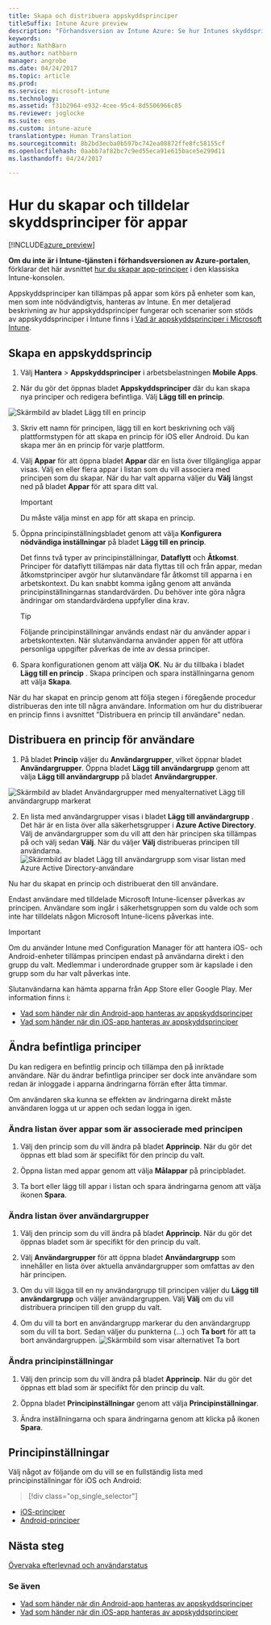 ```yaml
---
title: Skapa och distribuera appskyddsprinciper
titleSuffix: Intune Azure preview
description: "Förhandsversion av Intune Azure: Se hur Intunes skyddsprinciper för appar kan hjälpa dig att skydda företagets data som används av appar som du hanterar."
keywords: 
author: NathBarn
ms.author: nathbarn
manager: angrobe
ms.date: 04/24/2017
ms.topic: article
ms.prod: 
ms.service: microsoft-intune
ms.technology: 
ms.assetid: f31b2964-e932-4cee-95c4-8d5506966c85
ms.reviewer: joglocke
ms.suite: ems
ms.custom: intune-azure
translationtype: Human Translation
ms.sourcegitcommit: 8b2bd3ecba0b597bc742ea08872ffe8fc58155cf
ms.openlocfilehash: 0aabb7af82bc7c9ed55eca91e615bace5e299d11
ms.lasthandoff: 04/24/2017

---
```


# <a name="how-to-create-and-assign-app-protection-policies"></a>Hur du skapar och tilldelar skyddsprinciper för appar

[!INCLUDE[azure_preview](../includes/azure_preview.md)]

**Om du inte är i Intune-tjänsten i förhandsversionen av Azure-portalen**, förklarar det här avsnittet [hur du skapar app-principer](https://docs.microsoft.com/en-us/intune/deploy-use/create-and-deploy-mobile-app-management-policies-with-microsoft-intune) i den klassiska Intune-konsolen.

Appskyddsprinciper kan tillämpas på appar som körs på enheter som kan, men som inte nödvändigtvis, hanteras av Intune. En mer detaljerad beskrivning av hur appskyddsprinciper fungerar och scenarier som stöds av appskyddsprinciper i Intune finns i [Vad är appskyddsprinciper i Microsoft Intune](what-is-app-protection-policy.md).

##  <a name="create-an-app-protection-policy"></a>Skapa en appskyddsprincip
1.  Välj **Hantera** > **Appskyddsprinciper** i arbetsbelastningen **Mobile Apps**.

2.  När du gör det öppnas bladet **Appskyddsprinciper** där du kan skapa nya principer och redigera befintliga. Välj **Lägg till en princip**.

  ![Skärmbild av bladet Lägg till en princip](../media/app-protection-add-policy.png)

3.  Skriv ett namn för principen, lägg till en kort beskrivning och välj plattformstypen för att skapa en princip för iOS eller Android. Du kan skapa mer än en princip för varje plattform.

4.  Välj **Appar** för att öppna bladet **Appar** där en lista över tillgängliga appar visas. Välj en eller flera appar i listan som du vill associera med principen som du skapar. När du har valt apparna väljer du **Välj** längst ned på bladet **Appar** för att spara ditt val.

    > [!IMPORTANT]
    > Du måste välja minst en app för att skapa en princip.

5.  Öppna principinställningsbladet genom att välja **Konfigurera nödvändiga inställningar** på bladet **Lägg till en princip**.

    Det finns två typer av principinställningar, **Dataflytt** och **Åtkomst**.  Principer för dataflytt tillämpas när data flyttas till och från appar, medan åtkomstprinciper avgör hur slutanvändare får åtkomst till apparna i en arbetskontext.
    Du kan snabbt komma igång genom att använda principinställningarnas standardvärden. Du behöver inte göra några ändringar om standardvärdena uppfyller dina krav.

    > [!TIP]
    > Följande principinställningar används endast när du använder appar i arbetskontexten.  När slutanvändarna använder appen för att utföra personliga uppgifter påverkas de inte av dessa principer.



6.  Spara konfigurationen genom att välja **OK**. Nu är du tillbaka i bladet **Lägg till en princip** . Skapa principen och spara inställningarna genom att välja **Skapa**.


När du har skapat en princip genom att följa stegen i föregående procedur distribueras den inte till några användare. Information om hur du distribuerar en princip finns i avsnittet ”Distribuera en princip till användare” nedan.

## <a name="deploy-a-policy-to-users"></a>Distribuera en princip för användare

1.  På bladet **Princip** väljer du **Användargrupper**, vilket öppnar bladet **Användargrupper**. Öppna bladet **Lägg till användargrupp** genom att välja **Lägg till användargrupp** på bladet **Användargrupper**.

  ![Skärmbild av bladet Användargrupper med menyalternativet Lägg till användargrupp markerat](../media/app-protection-policy-add-users.png)

2.  En lista med användargrupper visas i bladet **Lägg till användargrupp** . Det här är en lista över alla säkerhetsgrupper i **Azure Active Directory**. Välj de användargrupper som du vill att den här principen ska tillämpas på och välj sedan **Välj**. När du väljer **Välj** distribueras principen till användarna.
  ![Skärmbild av bladet Lägg till användargrupp som visar listan med Azure Active Directory-användare](../media/azure-ad-user-group-list.png)

Nu har du skapat en princip och distribuerat den till användare.

Endast användare med tilldelade Microsoft Intune-licenser påverkas av principen. Användare som ingår i säkerhetsgruppen som du valde och som inte har tilldelats någon Microsoft Intune-licens påverkas inte.

>[!IMPORTANT]
> Om du använder Intune med Configuration Manager för att hantera iOS- och Android-enheter tillämpas principen endast på användarna direkt i den grupp du valt. Medlemmar i underordnade grupper som är kapslade i den grupp som du har valt påverkas inte.

Slutanvändarna kan hämta apparna från App Store eller Google Play. Mer information finns i:
* [Vad som händer när din Android-app hanteras av appskyddsprinciper](app-protection-enabled-android-apps.md)
* [Vad som händer när din iOS-app hanteras av appskyddsprinciper](app-protection-enabled-ios-apps.md)

##  <a name="change-existing-policies"></a>Ändra befintliga principer
Du kan redigera en befintlig princip och tillämpa den på inriktade användare. När du ändrar befintliga principer ser dock inte användare som redan är inloggade i apparna ändringarna förrän efter åtta timmar.

Om användaren ska kunna se effekten av ändringarna direkt måste användaren logga ut ur appen och sedan logga in igen.

### <a name="to-change-the-list-of-apps-associated-with-the-policy"></a>Ändra listan över appar som är associerade med principen

1.  Välj den princip som du vill ändra på bladet **Apprincip**. När du gör det öppnas ett blad som är specifikt för den princip du valt.

2.  Öppna listan med appar genom att välja **Målappar** på principbladet.

3.  Ta bort eller lägg till appar i listan och spara ändringarna genom att välja ikonen **Spara**.

### <a name="to-change-the-list-of-user-groups"></a>Ändra listan över användargrupper

1.  Välj den princip som du vill ändra på bladet **Apprincip**. När du gör det öppnas bladet som är specifikt för den princip du valt.

2.  Välj **Användargrupper** för att öppna bladet **Användargrupp** som innehåller en lista över aktuella användargrupper som omfattas av den här principen.

3.  Om du vill lägga till en ny användargrupp till principen väljer du **Lägg till användargrupp** och väljer användargruppen. Välj **Välj** om du vill distribuera principen till den grupp du valt.

4.  Om du vill ta bort en användargrupp markerar du den användargrupp som du vill ta bort. Sedan väljer du punkterna (...) och **Ta bort** för att ta bort användargruppen.
  ![Skärmbild som visar alternativet Ta bort](../media/app-protection-policy-delete-user.png)

### <a name="to-change-policy-settings"></a>Ändra principinställningar

1.  Välj den princip som du vill ändra på bladet **Apprincip**. När du gör det öppnas ett blad som är specifikt för den princip du valt.


2.  Öppna bladet **Principinställningar** genom att välja **Principinställningar**.

3.  Ändra inställningarna och spara ändringarna genom att klicka på ikonen **Spara**.

## <a name="policy-settings"></a>Principinställningar
Välj något av följande om du vill se en fullständig lista med principinställningar för iOS och Android:

> [!div class="op_single_selector"]
- [iOS-principer](ios-app-protection-policy-settings.md)
- [Android-principer](android-app-protection-policy-settings.md)

## <a name="next-steps"></a>Nästa steg
[Övervaka efterlevnad och användarstatus](monitor-app-protection-policies-with-microsoft-intune.md)

### <a name="see-also"></a>Se även
* [Vad som händer när din Android-app hanteras av appskyddsprinciper](app-protection-enabled-android-apps.md)
* [Vad som händer när din iOS-app hanteras av appskyddsprinciper](app-protection-enabled-ios-apps.md)

